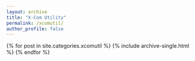 ```yaml
---
layout: archive
title: "X-Com Utility"
permalink: /xcomutil/
author_profile: false
---
```


{% for post in site.categories.xcomutil %}
  {% include archive-single.html %}
{% endfor %}